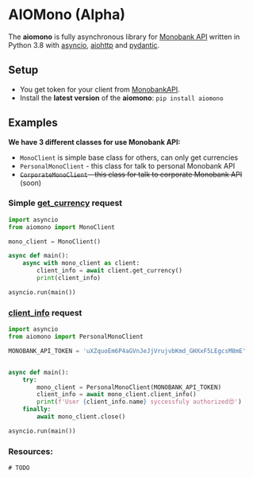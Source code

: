 # AIOMono (Alpha)

The **aiomono** is fully asynchronous library for [Monobank API](https://api.monobank.ua/docs) written in Python 3.8 with [asyncio](https://docs.python.org/3/library/asyncio.html), [aiohttp](https://github.com/aio-libs/aiohttp) and [pydantic](https://pydantic-docs.helpmanual.io/).


## Setup
- You get token for your client from [MonobankAPI](https://api.monobank.ua/).
- Install the **latest version** of the **aiomono**: `pip install aiomono`

## Examples

**We have 3 different classes for use Monobank API:**
- `MonoClient` is simple base class for others, can only get currencies
- `PersonalMonoClient` - this class for talk to personal Monobank API
- ~~`CorporateMonoClient` - this class for talk to corporate Monobank API~~ (soon)


### Simple [get_currency](https://api.monobank.ua/docs/#operation--bank-currency-get) request

```python
import asyncio
from aiomono import MonoClient

mono_client = MonoClient()

async def main():
    async with mono_client as client:
        client_info = await client.get_currency()
        print(client_info)

asyncio.run(main())
```

### [client_info](https://api.monobank.ua/docs/#operation--personal-client-info-get) request

```python
import asyncio
from aiomono import PersonalMonoClient

MONOBANK_API_TOKEN = 'uXZquoEm6P4aGVnJeJjVrujvbKmd_GHXxF5LEgcsM8mE'


async def main():
    try:
        mono_client = PersonalMonoClient(MONOBANK_API_TOKEN)
        client_info = await mono_client.client_info()
        print(f'User {client_info.name} syccessfuly authorized😍')
    finally:
        await mono_client.close()

asyncio.run(main())
```

### Resources:
`# TODO`

